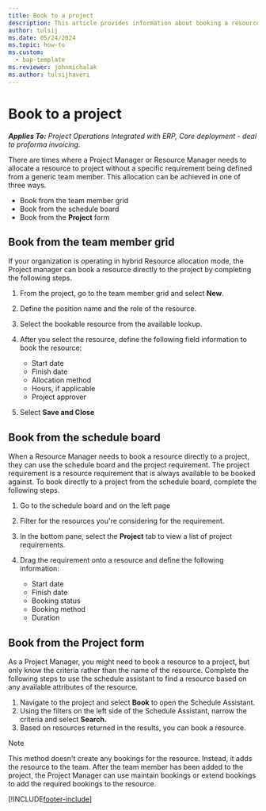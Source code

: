 ```yaml
---
title: Book to a project
description: This article provides information about booking a resource to a project.
author: tulsij
ms.date: 05/24/2024
ms.topic: how-to
ms.custom: 
  - bap-template
ms.reviewer: johnmichalak
ms.author: tulsijhaveri
---
```


# Book to a project

_**Applies To:** Project Operations Integrated with ERP, Core deployment - deal to proforma invoicing._

There are times where a Project Manager or Resource Manager needs to allocate a resource to project without a specific requirement being defined from a generic team member. This allocation can be achieved in one of three ways.

- Book from the team member grid
- Book from the schedule board
- Book from the **Project** form

## Book from the team member grid

If your organization is operating in hybrid Resource allocation mode, the Project manager can book a resource directly to the project by completing the following steps.

1. From the project, go to the team member grid and select **New**.
1. Define the position name and the role of the resource.
1. Select the bookable resource from the available lookup.
1. After you select the resource, define the following field information to book the resource:

    - Start date
    - Finish date
    - Allocation method
    - Hours, if applicable
    - Project approver

1. Select **Save and Close**

## Book from the schedule board

When a Resource Manager needs to book a resource directly to a project, they can use the schedule board and the project requirement. The project requirement is a resource requirement that is always available to be booked against. To book directly to a project from the schedule board, complete the following steps.

1. Go to the schedule board and on the left page
1. Filter for the resources you're considering for the requirement.
1. In the bottom pane, select the **Project** tab to view a list of project requirements.
1. Drag the requirement onto a resource and define the following information:

    - Start date
    - Finish date
    - Booking status
    - Booking method
    - Duration
   

## Book from the Project form

As a Project Manager, you might need to book a resource to a project, but only know the criteria rather than the name of the resource. Complete the following steps to use the schedule assistant to find a resource based on any available attributes of the resource. 

1. Navigate to the project and select **Book** to open the Schedule Assistant.
1. Using the filters on the left side of the Schedule Assistant, narrow the criteria and select **Search.**
1. Based on resources returned in the results, you can book a resource.

> [!NOTE]
> This method doesn't create any bookings for the resource. Instead, it adds the resource to the team. After the team member has been added to the
project, the Project Manager can use maintain bookings or extend bookings to add the required bookings to the resource.


[!INCLUDE[footer-include](../includes/footer-banner.md)]
